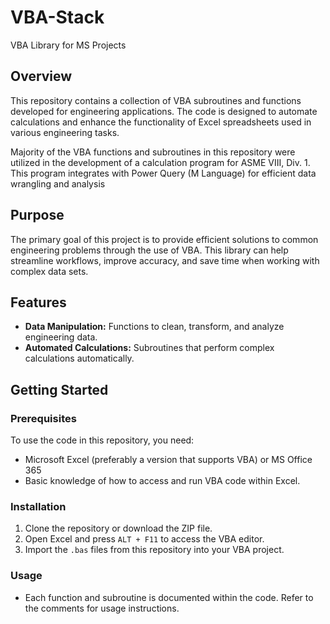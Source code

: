 # VBA-Stack
VBA Library for MS Projects

## Overview

This repository contains a collection of VBA subroutines and functions developed for engineering applications. The code is designed to automate calculations and enhance the functionality of Excel spreadsheets used in various engineering tasks.

Majority of the VBA functions and subroutines in this repository were utilized in the development of a calculation program for ASME VIII, Div. 1. This program integrates with Power Query (M Language) for efficient data wrangling and analysis

## Purpose

The primary goal of this project is to provide efficient solutions to common engineering problems through the use of VBA. This library can help streamline workflows, improve accuracy, and save time when working with complex data sets.

## Features

- **Data Manipulation:** Functions to clean, transform, and analyze engineering data.
- **Automated Calculations:** Subroutines that perform complex calculations automatically.

## Getting Started

### Prerequisites

To use the code in this repository, you need:
- Microsoft Excel (preferably a version that supports VBA) or MS Office 365
- Basic knowledge of how to access and run VBA code within Excel.

### Installation

1. Clone the repository or download the ZIP file.
2. Open Excel and press `ALT + F11` to access the VBA editor.
3. Import the `.bas` files from this repository into your VBA project.

### Usage

- Each function and subroutine is documented within the code. Refer to the comments for usage instructions.



